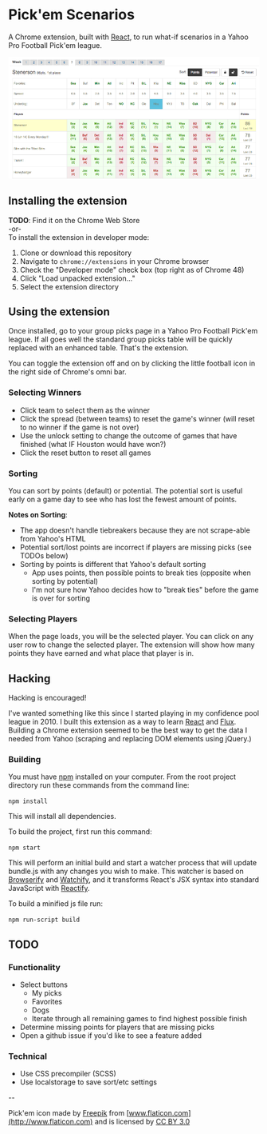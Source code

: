 # Pick'em Scenarios
A Chrome extension, built with [React](https://facebook.github.io/react/), to run what-if 
scenarios in a Yahoo Pro Football Pick'em league.

![Pick'em Scenarios](https://github.com/stenerson/pickem/blob/master/ExtensionPreview.png)

## Installing the extension
**TODO**: Find it on the Chrome Web Store  
-or-  
To install the extension in developer mode:

1. Clone or download this repository
2. Navigate to `chrome://extensions` in your Chrome browser
3. Check the "Developer mode" check box (top right as of Chrome 48)
4. Click "Load unpacked extension..."
5. Select the extension directory


## Using the extension
Once installed, go to your group picks page in a Yahoo Pro Football Pick'em league. 
If all goes well the standard group picks table will be quickly replaced 
with an enhanced table. That's the extension.

You can toggle the extension off and on by clicking the little football icon 
in the right side of Chrome's omni bar.

### Selecting Winners

* Click team to select them as the winner
* Click the spread (between teams) to reset the game's winner (will reset to no winner if the game is not over)
* Use the unlock setting to change the outcome of games that have finished (what IF Houston would have won?)
* Click the reset button to reset all games

### Sorting
You can sort by points (default) or potential. The potential sort is useful 
early on a game day to see who has lost the fewest amount of points.

**Notes on Sorting**:
* The app doesn't handle tiebreakers because they are not scrape-able from Yahoo's HTML
* Potential sort/lost points are incorrect if players are missing picks (see TODOs below)
* Sorting by points is different that Yahoo's default sorting
  * App uses points, then possible points to break ties (opposite when sorting by potential)
  * I'm not sure how Yahoo decides how to "break ties" before the game is over for sorting


### Selecting Players
When the page loads, you will be the selected player. You can click on any user 
row to change the selected player. The extension will show how many points they 
have earned and what place that player is in.


## Hacking
Hacking is encouraged!

I've wanted something like this since I started playing in my confidence pool league 
in 2010. I built this extension as a way to learn [React](https://facebook.github.io/react/) 
and [Flux](https://facebook.github.io/flux/). Building a Chrome extension seemed to 
be the best way to get the data I needed from Yahoo (scraping and replacing DOM elements 
using jQuery.)

### Building

You must have [npm](https://www.npmjs.org/) installed on your computer.
From the root project directory run these commands from the command line:

`npm install`

This will install all dependencies.

To build the project, first run this command:

`npm start`

This will perform an initial build and start a watcher process that will
update bundle.js with any changes you wish to make.  This watcher is
based on [Browserify](http://browserify.org/) and
[Watchify](https://github.com/substack/watchify), and it transforms
React's JSX syntax into standard JavaScript with
[Reactify](https://github.com/andreypopp/reactify).

To build a minified js file run:

`npm run-script build`

## TODO

### Functionality
* Select buttons
  * My picks
  * Favorites
  * Dogs
  * Iterate through all remaining games to find highest possible finish
* Determine missing points for players that are missing picks
* Open a github issue if you'd like to see a feature added


### Technical
* Use CSS precompiler (SCSS)
* Use localstorage to save sort/etc settings

--

Pick'em icon made by [Freepik](http://www.freepik.com) from [www.flaticon.com](http://www.flaticon.com)
and is licensed by [CC BY 3.0](http://creativecommons.org/licenses/by/3.0/)